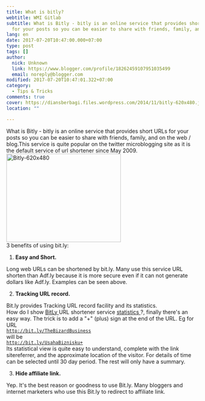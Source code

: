 ```yaml
---
title: What is bitly?
webtitle: WMI Gitlab
subtitle: What is Bitly - bitly is an online service that provides short URLs
  for your posts so you can be easier to share with friends, family, and
lang: en
date: 2017-07-20T10:47:00.000+07:00
type: post
tags: []
author:
  nick: Unknown
  link: https://www.blogger.com/profile/18262459107951035499
  email: noreply@blogger.com
modified: 2017-07-20T10:47:01.322+07:00
category:
  - Tips & Tricks
comments: true
cover: https://diansberbagi.files.wordpress.com/2014/11/bitly-620x480.jpg?w=300&h=232
location: ""

---
```


What is Bitly - bitly is an online service that provides short URLs for your posts so you can be easier to share with friends, family, and on the web / blog.This service is quite popular on the twitter microblogging site as it is the default service of url shortener since May 2009.<br><a href="https://diansberbagi.files.wordpress.com/2014/11/bitly-620x480.jpg" rel="noopener noreferer nofollow"> <img alt="Bitly-620x480" height="232" src="https://diansberbagi.files.wordpress.com/2014/11/bitly-620x480.jpg?w=300&amp;h=232" width="300"> </a><br>3 benefits of using bit.ly:<br><ol><li> <strong>Easy and Short.</strong> </li></ol>Long web URLs can be shortened by bit.ly. Many use this service URL shorten than Adf.ly because it is more secure even if it can not generate dollars like Adf.ly. Examples can be seen above.<br><ol start="2"><li> <strong>Tracking URL record.</strong> </li></ol>Bit.ly provides Tracking URL record facility and its statistics. <br>How do I show <a href="https://translate.googleusercontent.com/translate_c?depth=1&amp;nv=1&amp;rurl=translate.google.com&amp;sl=id&amp;sp=nmt4&amp;tl=en&amp;u=http://bitly.com/&amp;usg=ALkJrhiIAPL_dQlidZoZU6lXCVM2YagZpA" rel="noopener noreferer nofollow"> BitLy </a> URL shortener service <a href="https://translate.googleusercontent.com/translate_c?depth=1&amp;nv=1&amp;rurl=translate.google.com&amp;sl=id&amp;sp=nmt4&amp;tl=en&amp;u=http://bitly.com/&amp;usg=ALkJrhiIAPL_dQlidZoZU6lXCVM2YagZpA" rel="noopener noreferer nofollow"> statistics </a> ?, finally there's an easy way. The trick is to add a "+" (plus) sign at the end of the URL. Eg for URL<br><code>http://bit.ly/TheBizardBusiness</code><br>will be<br><code>http://bit.ly/UsahaBiznisku+</code><br>Its statistical view is quite easy to understand, complete with the link sitereferrer, and the approximate location of the visitor. For details of time can be selected until 30 day period. The rest will only have a summary.<br><ol start="3"><li> <strong>Hide affiliate link.</strong> </li></ol>Yep. It's the best reason or goodness to use Bit.ly. Many bloggers and internet marketers who use this Bit.ly to redirect to affiliate link.